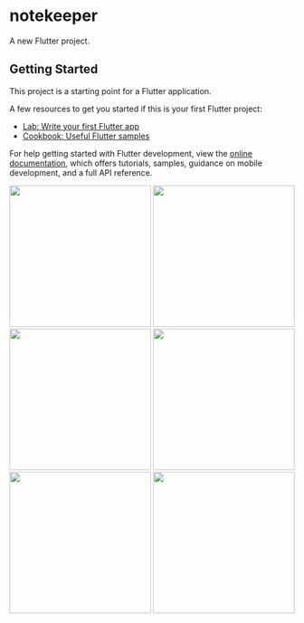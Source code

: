 # notekeeper

A new Flutter project.

## Getting Started

This project is a starting point for a Flutter application.

A few resources to get you started if this is your first Flutter project:

- [Lab: Write your first Flutter app](https://docs.flutter.dev/get-started/codelab)
- [Cookbook: Useful Flutter samples](https://docs.flutter.dev/cookbook)

For help getting started with Flutter development, view the
[online documentation](https://docs.flutter.dev/), which offers tutorials,
samples, guidance on mobile development, and a full API reference.



<img src="https://user-images.githubusercontent.com/118718488/230257485-43f8f9b0-2b3a-4d71-b034-5c05811ea0b2.png" width="250px">
<img src="https://user-images.githubusercontent.com/118718488/230257538-f32a6119-b10e-4909-beb1-61dec3ef74e2.png" width="250px">
<img src="https://user-images.githubusercontent.com/118718488/230257597-4137d795-1a4b-4a8a-9b0a-504e2bd907f3.png" width="250px">
<img src="https://user-images.githubusercontent.com/118718488/230257708-af191fb4-2273-4407-a29c-4a6f5b70420c.png" width="250px">

<img src="https://user-images.githubusercontent.com/118718488/230257758-3aa18663-b6d5-4fc6-a237-c4a2374622f0.png" width="250px">
<img src="https://user-images.githubusercontent.com/118718488/230257905-d0937fcd-5837-455c-abda-fa7225080571.png" width="250px">
